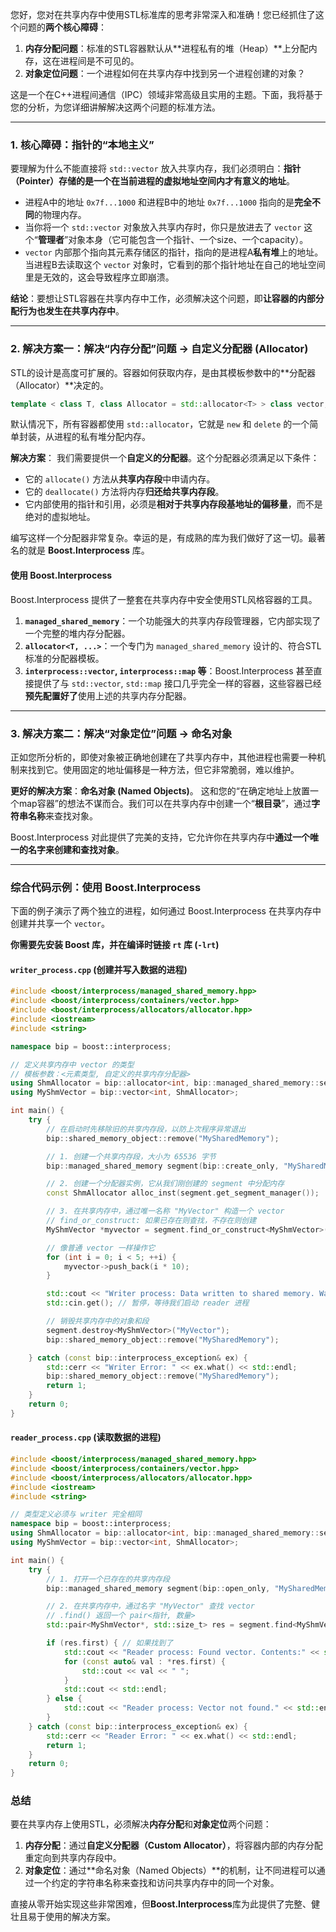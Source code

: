 您好，您对在共享内存中使用STL标准库的思考非常深入和准确！您已经抓住了这个问题的**两个核心障碍**：

1.  **内存分配问题**：标准的STL容器默认从\*\*进程私有的堆（Heap）\*\*上分配内存，这在进程间是不可见的。
2.  **对象定位问题**：一个进程如何在共享内存中找到另一个进程创建的对象？

这是一个在C++进程间通信（IPC）领域非常高级且实用的主题。下面，我将基于您的分析，为您详细讲解解决这两个问题的标准方法。

-----

### 1\. 核心障碍：指针的“本地主义”

要理解为什么不能直接将 `std::vector` 放入共享内存，我们必须明白：**指针（Pointer）存储的是一个在当前进程的虚拟地址空间内才有意义的地址**。

  * 进程A中的地址 `0x7f...1000` 和进程B中的地址 `0x7f...1000` 指向的是**完全不同**的物理内存。
  * 当你将一个 `std::vector` 对象放入共享内存时，你只是放进去了 `vector` 这个“**管理者**”对象本身（它可能包含一个指针、一个size、一个capacity）。
  * `vector` 内部那个指向其元素存储区的指针，指向的是进程A**私有堆**上的地址。当进程B去读取这个 `vector` 对象时，它看到的那个指针地址在自己的地址空间里是无效的，这会导致程序立即崩溃。

**结论**：要想让STL容器在共享内存中工作，必须解决这个问题，即**让容器的内部分配行为也发生在共享内存中**。

-----

### 2\. 解决方案一：解决“内存分配”问题 -\> 自定义分配器 (Allocator)

STL的设计是高度可扩展的。容器如何获取内存，是由其模板参数中的\*\*分配器（Allocator）\*\*决定的。

```cpp
template < class T, class Allocator = std::allocator<T> > class vector;
```

默认情况下，所有容器都使用 `std::allocator`，它就是 `new` 和 `delete` 的一个简单封装，从进程的私有堆分配内存。

**解决方案**：
我们需要提供一个**自定义的分配器**。这个分配器必须满足以下条件：

  * 它的 `allocate()` 方法从**共享内存段**中申请内存。
  * 它的 `deallocate()` 方法将内存**归还给共享内存段**。
  * 它内部使用的指针和引用，必须是**相对于共享内存段基地址的偏移量**，而不是绝对的虚拟地址。

编写这样一个分配器非常复杂。幸运的是，有成熟的库为我们做好了这一切。最著名的就是 **Boost.Interprocess** 库。

#### 使用 Boost.Interprocess

Boost.Interprocess 提供了一整套在共享内存中安全使用STL风格容器的工具。

1.  **`managed_shared_memory`**：一个功能强大的共享内存段管理器，它内部实现了一个完整的堆内存分配器。
2.  **`allocator<T, ...>`**：一个专门为 `managed_shared_memory` 设计的、符合STL标准的分配器模板。
3.  **`interprocess::vector`, `interprocess::map` 等**：Boost.Interprocess 甚至直接提供了与 `std::vector`, `std::map` 接口几乎完全一样的容器，这些容器已经**预先配置好了**使用上述的共享内存分配器。

-----

### 3\. 解决方案二：解决“对象定位”问题 -\> 命名对象

正如您所分析的，即使对象被正确地创建在了共享内存中，其他进程也需要一种机制来找到它。使用固定的地址偏移是一种方法，但它非常脆弱，难以维护。

**更好的解决方案**：**命名对象 (Named Objects)**。
这和您的“在确定地址上放置一个map容器”的想法不谋而合。我们可以在共享内存中创建一个“**根目录**”，通过**字符串名称**来查找对象。

Boost.Interprocess 对此提供了完美的支持，它允许你在共享内存中**通过一个唯一的名字来创建和查找对象**。

-----

### 综合代码示例：使用 Boost.Interprocess

下面的例子演示了两个独立的进程，如何通过 Boost.Interprocess 在共享内存中创建并共享一个 `vector`。

**你需要先安装 Boost 库，并在编译时链接 `rt` 库 (`-lrt`)**

#### `writer_process.cpp` (创建并写入数据的进程)

```cpp
#include <boost/interprocess/managed_shared_memory.hpp>
#include <boost/interprocess/containers/vector.hpp>
#include <boost/interprocess/allocators/allocator.hpp>
#include <iostream>
#include <string>

namespace bip = boost::interprocess;

// 定义共享内存中 vector 的类型
// 模板参数：<元素类型, 自定义的共享内存分配器>
using ShmAllocator = bip::allocator<int, bip::managed_shared_memory::segment_manager>;
using MyShmVector = bip::vector<int, ShmAllocator>;

int main() {
    try {
        // 在启动时先移除旧的共享内存段，以防上次程序异常退出
        bip::shared_memory_object::remove("MySharedMemory");

        // 1. 创建一个共享内存段，大小为 65536 字节
        bip::managed_shared_memory segment(bip::create_only, "MySharedMemory", 65536);

        // 2. 创建一个分配器实例，它从我们刚创建的 segment 中分配内存
        const ShmAllocator alloc_inst(segment.get_segment_manager());

        // 3. 在共享内存中，通过唯一名称 "MyVector" 构造一个 vector
        // find_or_construct: 如果已存在则查找，不存在则创建
        MyShmVector *myvector = segment.find_or_construct<MyShmVector>("MyVector")(alloc_inst);

        // 像普通 vector 一样操作它
        for (int i = 0; i < 5; ++i) {
            myvector->push_back(i * 10);
        }

        std::cout << "Writer process: Data written to shared memory. Waiting for reader..." << std::endl;
        std::cin.get(); // 暂停，等待我们启动 reader 进程

        // 销毁共享内存中的对象和段
        segment.destroy<MyShmVector>("MyVector");
        bip::shared_memory_object::remove("MySharedMemory");

    } catch (const bip::interprocess_exception& ex) {
        std::cerr << "Writer Error: " << ex.what() << std::endl;
        bip::shared_memory_object::remove("MySharedMemory");
        return 1;
    }
    return 0;
}
```

#### `reader_process.cpp` (读取数据的进程)

```cpp
#include <boost/interprocess/managed_shared_memory.hpp>
#include <boost/interprocess/containers/vector.hpp>
#include <boost/interprocess/allocators/allocator.hpp>
#include <iostream>
#include <string>

// 类型定义必须与 writer 完全相同
namespace bip = boost::interprocess;
using ShmAllocator = bip::allocator<int, bip::managed_shared_memory::segment_manager>;
using MyShmVector = bip::vector<int, ShmAllocator>;

int main() {
    try {
        // 1. 打开一个已存在的共享内存段
        bip::managed_shared_memory segment(bip::open_only, "MySharedMemory");

        // 2. 在共享内存中，通过名字 "MyVector" 查找 vector
        // .find() 返回一个 pair<指针, 数量>
        std::pair<MyShmVector*, std::size_t> res = segment.find<MyShmVector>("MyVector");

        if (res.first) { // 如果找到了
            std::cout << "Reader process: Found vector. Contents:" << std::endl;
            for (const auto& val : *res.first) {
                std::cout << val << " ";
            }
            std::cout << std::endl;
        } else {
            std::cout << "Reader process: Vector not found." << std::endl;
        }
    } catch (const bip::interprocess_exception& ex) {
        std::cerr << "Reader Error: " << ex.what() << std::endl;
        return 1;
    }
    return 0;
}
```

### 总结

要在共享内存上使用STL，必须解决**内存分配**和**对象定位**两个问题：

1.  **内存分配**：通过**自定义分配器（Custom Allocator）**，将容器内部的内存分配重定向到共享内存段中。
2.  **对象定位**：通过\*\*命名对象（Named Objects）\*\*的机制，让不同进程可以通过一个约定的字符串名称来查找和访问共享内存中的同一个对象。

直接从零开始实现这些非常困难，但**Boost.Interprocess**库为此提供了完整、健壮且易于使用的解决方案。